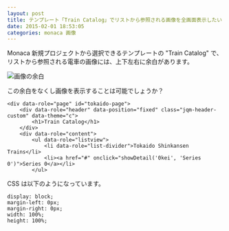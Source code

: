 ```yaml
---
layout: post
title: テンプレート「Train Catalog」でリストから参照される画像を全画面表示したい
date: 2015-02-01 18:53:05
categories: monaca 画像
---
```

<p>Monaca 新規プロジェクトから選択できるテンプレートの "Train Catalog" で、リストから参照される電車の画像には、上下左右に余白があります。</p>

<p><img src="https://i.stack.imgur.com/epINe.jpg" alt="画像の余白"></p>

<p>この余白をなくし画像を表示することは可能でしょうか？</p>

<pre class="lang-html prettyprint-override"><code>&lt;div data-role="page" id="tokaido-page"&gt;
    &lt;div data-role="header" data-position="fixed" class="jqm-header-custom" data-theme="c"&gt;
        &lt;h1&gt;Train Catalog&lt;/h1&gt;
    &lt;/div&gt;
    &lt;div data-role="content"&gt;
        &lt;ul data-role="listview"&gt;
            &lt;li data-role="list-divider"&gt;Tokaido Shinkansen Trains&lt;/li&gt;
            &lt;li&gt;&lt;a href="#" onclick="showDetail('0kei', 'Series 0')"&gt;Series 0&lt;/a&gt;&lt;/li&gt;
        &lt;/ul&gt;
</code></pre>

<p>CSS は以下のようになっています。</p>

<pre><code>display: block;
margin-left: 0px;
margin-right: 0px;
width: 100%;
height: 100%;
</code></pre>

